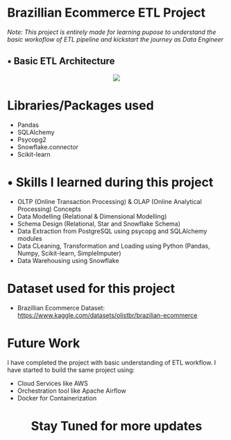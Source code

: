 
# Brazillian Ecommerce ETL Project 
<i>*Note: This project is entirely made for learning pupose to understand the basic workoflow of ETL pipeline and kickstart the journey as Data Engineer*</i> 
## •	Basic ETL Architecture

<div align="center">
	<img src="https://github.com/KamanHang/EcommerceETL/assets/117423632/70bbd684-67af-4cf1-98df-34dc9793efaf">
</div>

# Libraries/Packages used
- Pandas
- SQLAlchemy
- Psycopg2
- Snowflake.connector
- Scikit-learn


# •	Skills I learned during this project
- OLTP (Online Transaction Processing) & OLAP (Online Analytical Processing)  Concepts
- Data Modelling (Relational & Dimensional Modelling)
- Schema Design (Relational, Star and Snowflake Schema)
- Data Extraction from PostgreSQL using psycopg and SQLAlchemy modules
- Data CLeaning, Transformation and Loading using Python (Pandas, Numpy, Scikit-learn, SimpleImputer)
- Data Warehousing using Snowflake 

# Dataset used for this project
- Brazillian Ecommerce Dataset: https://www.kaggle.com/datasets/olistbr/brazilian-ecommerce

# Future Work
I have completed the project with basic understanding of ETL workflow.
I have started to build the same project using:
- Cloud Services like AWS
- Orchestration tool like Apache Airflow
- Docker for Containerization

<div align="center">
<h1>Stay Tuned for more updates</h1>
</div>

